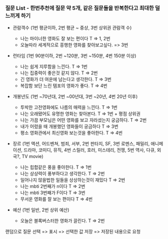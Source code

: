 ### 질문 List - 한번추천에 질문 약 5개, 같은 질문들을 반복한다고 최대한 덜 느끼게 하기



- 관람객수 (1번 평균이하, 2번 평균 ~ 중상, 3번 상위권 관람객 수)
  - 나는 마이너한 영화도 잘 보는 편이다 T => 1, 2번
  - 오늘따라 세계적으로 흥행한 영화를 찾아보고싶다. => 3번



- 런타임 (1번 90분이하, 2번 ~120분, 3번 ~150분, 4번 150분 이상)
  - 나는 쉽게 지루함을 느낀다. T => 1번
  - 나는 집중력이 좋은것 같지 않다. T => 2번
  - 긴 영화가 더 여운에 남는다고 생각한다. T => 3번
  - 복잡함 보단 느린 템포의 영화가 좋다. T => 4번



- 개봉년도 (1번 ~70년대, 2번 ~00년대, 3번 ~20년, 4번 20년 이후)
  - 투박한 고전영화에도 나름의 매력을 느낀다. T => 1번
  - 나는 오래됐어도 유명한 영화는 찾아본다. T => 1번 + 평점 상위권
  - 나는 가끔 부모님은 어떤 영화를 보고 자라셨는지 궁금하다. T => 2번
  - 내가 어렸을 때 개봉했던 영화들이 궁금하다 T => 3번
  - 평소 영화관에서 최신영화 보는것을 좋아한다. T => 4번



- 장르 (1번 액션, 어드벤쳐, 범죄, 서부, 2번 판타지, SF, 3번 로멘스, 패밀리, 애니메이션, 드라마, 코미디, 뮤직, 4번 스릴러, 호러, 미스테리, 전쟁, 5번 역사, 다큐, 외국?, TV movie)
  - 나는 힙합같은 풍을 좋아한다. T => 1번
  - 나는 상상력이 풍부하다고 생각한다. T => 2번
  - 일어나지 않을법한 일들을 상상하는것이 재밌다 T => 2번
  - 나는 mbti 2번째가 n이다 T => 2번
  - 나는 mbti 3번째가 F이다 T =>  3번
  - 무서운 영화를 잘 보는 편이다 T => 4번



- 예산 (1번 일반, 2번 상위 예산)
  - 오늘은 블록버스터한 영화가 끌린다. T => 2번





랜덤으로 질문 선택 => 표시 => 선택한 값 저장 => 저장된 내용으로 요청

